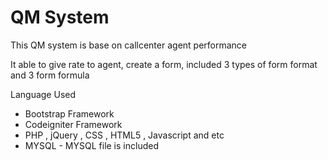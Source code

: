 QM System
====

This QM system is base on callcenter agent performance

It able to give rate to agent, create a form, included 3 types of form format and 3 form formula


Language Used

- Bootstrap Framework
- Codeigniter Framework
- PHP , jQuery , CSS , HTML5 , Javascript and etc
- MYSQL - MYSQL file is included

